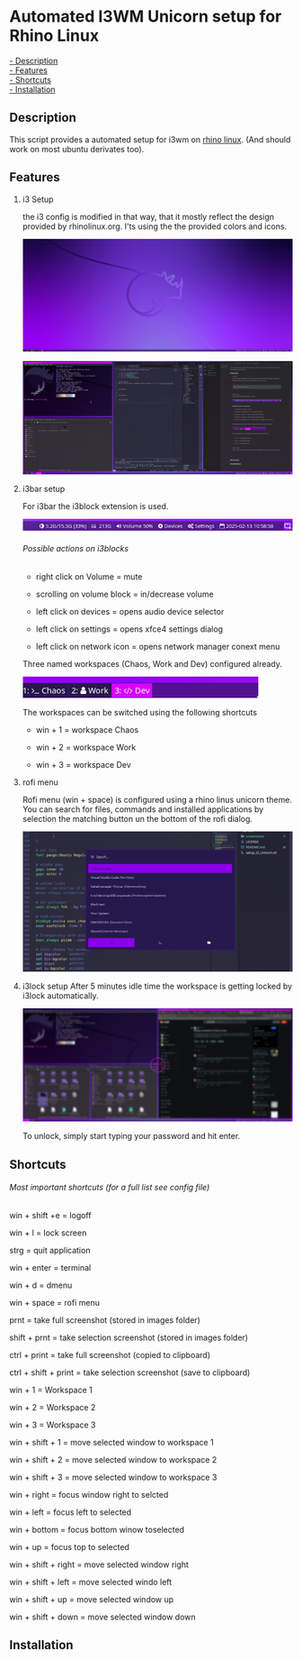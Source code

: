# Automated I3WM Unicorn setup for Rhino Linux

[- Description](#Description)\
[- Features](#Features)\
[- Shortcuts](#Shortcuts)\
[- Installation](#Installation)

## Description

This script provides a automated setup for i3wm on [rhino linux](https://rhinolinux.org/). (And should work on most ubuntu derivates too).

## Features

1. i3 Setup
   
   the i3 config is modified in that way, that it mostly reflect the design provided by rhinolinux.org. I'ts using the the provided colors and icons.
   
   ![](screenshots/blank_desktop.png)
   
   ![](screenshots/desktop.png)
   
   
   

2. i3bar setup
   
   For i3bar the i3block extension is used.
   
   ![](screenshots/i3bar_blocks.png)
   
   
   ###### Possible actions on i3blocks
   
   - right click on Volume = mute
   
   - scrolling on volume block = in/decrease volume
   
   - left click on devices = opens audio device selector
   
   - left click on settings = opens xfce4 settings dialog
   
   - left click on network icon = opens network manager conext menu
   
   
   Three named workspaces (Chaos, Work and Dev) configured already.
   
   ![](screenshots/i3bar_workspaces.png)
   
   The workspaces can be switched using the following shortcuts
   
   
   - win + 1 = workspace Chaos
   
   - win + 2 = workspace Work
   
   - win + 3 = workspace Dev

3. rofi menu
   
   Rofi menu (win + space) is configured using a rhino linus unicorn theme. You can search for files, commands and installed applications by selection the matching button un the bottom of the rofi dialog.
   
   ![](screenshots/rofi.png)
   
   

4. i3lock setup
   After 5 minutes idle time the workspace is getting locked by i3lock automatically.
   
   ![](screenshots/s_LockScreen.png)
   
   To unlock, simply start typing your password and hit enter.

## Shortcuts

###### Most important shortcuts (for a full list see config file)

win + shift +e = logoff

win + l = lock screen

strg = quit application

win + enter = terminal

win + d = dmenu

win + space = rofi menu

prnt = take full screenshot (stored in images folder)

shift + prnt = take selection screenshot (stored in images folder)

ctrl + print = take full screenshot (copied to clipboard)

ctrl + shift + print = take selection screenshot (save to clipboard)

win + 1 = Workspace 1

win + 2 = Workspace 2

win + 3 = Workspace 3

win + shift + 1 = move selected window to workspace 1

win + shift + 2 = move selected window to workspace 2

win + shift + 3 = move selected window to workspace 3

win + right = focus window right to selcted

win + left = focus left to selected

win + bottom = focus bottom winow toselected

win + up = focus top to selected

win + shift + right = move selected window right

win + shift + left = move selected windo left

win + shift + up = move selected window up

win + shift + down = move selected window down

## Installation


